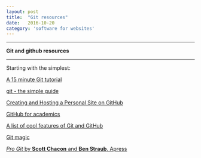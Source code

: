 ```yaml
---
layout: post
title:  "Git resources"
date:   2016-10-20
category: 'software for websites'
---
```



---

**Git and github resources**

---


Starting with the simplest:

<a href="https://try.github.io/levels/1/challenges/1">A 15 minute Git tutorial</a>

<a href="http://rogerdudler.github.io/git-guide/">git - the simple guide</a>

<a href="http://jmcglone.com/guides/github-pages/">Creating and Hosting a Personal Site on GitHub</a>

<a href="http://blogs.lse.ac.uk/impactofsocialsciences/2013/06/04/github-for-academics/">GitHub for academics</a>

<a href="http://git.io/sheet">A list of cool features of Git and GitHub</a>

<a href="http://www-cs-students.stanford.edu/~blynn/gitmagic/">Git magic</a>

<a href="https://git-scm.com/book/en/v2">_Pro Git_ by **Scott Chacon** and **Ben Straub**. Apress</a>
